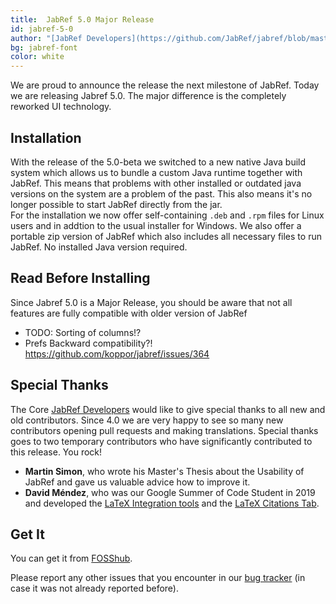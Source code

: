 ```yaml
---
title:  JabRef 5.0 Major Release 
id: jabref-5-0
author: "[JabRef Developers](https://github.com/JabRef/jabref/blob/master/DEVELOPERS)" 
bg: jabref-font
color: white
---
```


We are proud to announce the release the next milestone of JabRef. Today we are releasing Jabref 5.0.
The major difference is the completely reworked UI technology.


## Installation

With the release of the 5.0-beta we switched to a new native Java build system which allows us to bundle a custom Java runtime together with JabRef.
This means that problems with other installed or outdated java versions on the system are a problem of the past. This also means it's no longer possible to start JabRef directly from the jar.  
For the installation we now offer self-containing `.deb` and `.rpm` files for Linux users and in addtion to the usual installer for Windows.
We also offer a portable zip version of JabRef which also includes all necessary files to run JabRef.
No installed Java version required.

## Read Before Installing

Since Jabref 5.0 is a Major Release, you should be aware that not all features are fully compatible with older version of JabRef

* TODO: Sorting of columns!?
* Prefs Backward compatibility?! https://github.com/koppor/jabref/issues/364


## Special Thanks

The Core [JabRef Developers](https://github.com/JabRef/jabref/blob/master/DEVELOPERS) would like to give special thanks to all new and old contributors. Since 4.0 we are very happy to see so many new contributors opening pull requests and making translations.
Special thanks goes to two temporary contributors who have significantly contributed to this release. You rock!

* **Martin Simon**, who wrote his Master's Thesis about the Usability of JabRef and gave us valuable advice how to improve it.
* **David Méndez**, who was our Google Summer of Code Student in 2019 and developed the [LaTeX Integration tools](http://blog.jabref.org/#june-11-2019-%E2%80%93-google-summer-of-code-2019-user-interface) and the [LaTeX Citations Tab](http://blog.jabref.org/#august-06-2019-%E2%80%93-google-summer-of-code-2019-latex-citations-tab).

## Get It

You can get it from [FOSShub](https://www.fosshub.com/JabRef-old.html).

Please report any other issues that you encounter in our [bug tracker](https://github.com/JabRef/jabref/issues) (in case it was not already reported before).

